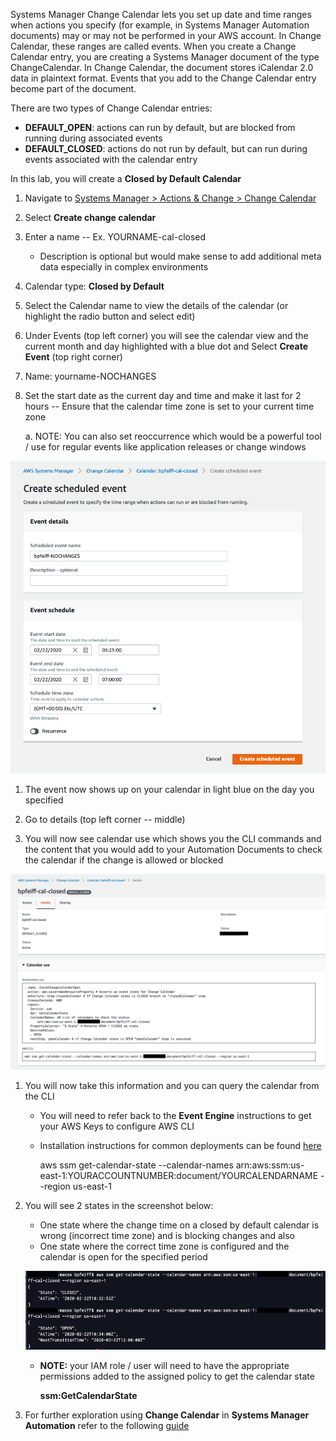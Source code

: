 Systems Manager Change Calendar lets you set up date and time ranges when actions you specify (for example, in Systems Manager Automation documents) may or may not be performed in your AWS account. In Change Calendar, these ranges are called events. When you create a Change Calendar entry, you are creating a Systems Manager document of the type ChangeCalendar. In Change Calendar, the document stores iCalendar 2.0 data in plaintext format. Events that you add to the Change Calendar entry become part of the document.

There are two types of Change Calendar entries:

* **DEFAULT_OPEN**: actions can run by default, but are blocked from running during associated events
* **DEFAULT_CLOSED**: actions do not run by default, but can run during events associated with the calendar entry

In this lab, you will create a **Closed by Default Calendar** 

1.  Navigate to [Systems Manager \> Actions & Change \> Change
    Calendar](https://console.aws.amazon.com/systems-manager/change-calendar/)

1.  Select **Create change calendar**

1.  Enter a name -- Ex. YOURNAME-cal-closed

    -  Description is optional but would make sense to add additional
        meta data especially in complex environments

1.  Calendar type: **Closed by Default**

1.  Select the Calendar name to view the details of the calendar (or
    highlight the radio button and select edit)

1.  Under Events (top left corner) you will see the calendar view and
    the current month and day highlighted with a blue dot and Select
    **Create Event** (top right corner)

1.  Name: yourname-NOCHANGES

1.  Set the start date as the current day and time and make it last for
    2 hours -- Ensure that the calendar time zone is set to your current
    time zone

    a.  NOTE: You can also set reoccurrence which would be a powerful
        tool / use for regular events like application releases or
        change windows

![](./media/image34.png)

1.  The event now shows up on your calendar in light blue on the day you
    specified

1. Go to details (top left corner -- middle)

1. You will now see calendar use which shows you the CLI commands and
    the content that you would add to your Automation Documents to check
    the calendar if the change is allowed or blocked

![](./media/image35.png)

1. You will now take this information and you can query the calendar
    from the CLI

    - You will need to refer back to the **Event Engine** instructions to get your AWS Keys to configure AWS CLI
    - Installation instructions for common deployments can be found [here](https://docs.aws.amazon.com/cli/latest/userguide/install-cliv2.html)

        aws ssm get-calendar-state \--calendar-names
        arn:aws:ssm:us-east-1:YOURACCOUNTNUMBER:document/YOURCALENDARNAME
        \--region us-east-1

1. You will see 2 states in the screenshot below: 
    - One state where the change time on a closed
    by default calendar is wrong (incorrect time zone) and is blocking
    changes and also 
    - One state where the correct time zone is configured and
    the calendar is open for the specified period

    ![](./media/image36.png)

    - **NOTE:** your IAM role / user will need to have the
    appropriate permissions added to the assigned policy to get the
    calendar state

        **ssm:GetCalendarState**

1.  For further exploration using **Change Calendar** in **Systems Manager Automation** refer to the following [guide](https://aws.amazon.com/blogs/mt/using-aws-systems-manager-change-calendar-to-prevent-changes-during-critical-events/)